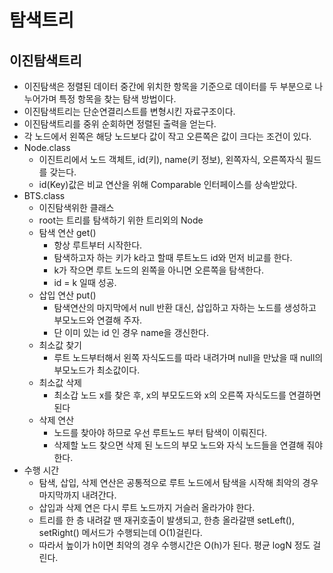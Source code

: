 # 탐색트리
## 이진탐색트리 
  - 이진탐색은 정렬된 데이터 중간에 위치한 항목을 기준으로 데이터를 두 부분으로 나누어가며 특정 항목을 찾는 탐색 방법이다.
  - 이진탐색트리는 단순연결리스트를 변형시킨 자료구조이다. 
  - 이진탐색트리를 중위 순회하면 정렬된 출력을 얻는다. 
  - 각 노드에서 왼쪽은 해당 노드보다 값이 작고 오른쪽은 값이 크다는 조건이 있다. 
  - Node.class
    - 이진트리에서 노드 객체트, id(키), name(키 정보), 왼쪽자식, 오른쪽자식 필드를 갖는다.
    - id(Key)값은 비교 연산을 위해 Comparable 인터페이스를 상속받았다. 
  - BTS.class
    - 이진탐색위한 클래스
    - root는 트리를 탐색하기 위한 트리외의 Node
    - 탐색 연산 get()
        - 항상 루트부터 시작한다.
        - 탐색하고자 하는 키가 k라고 할때 루트노드 id와 먼저 비교를 한다.
        - k가 작으면 루트 노드의 왼쪽을 아니면 오른쪽을 탐색한다. 
        - id = k 일때 성공. 
    - 삽입 연산 put()
        - 탐색연산의 마지막에서 null 반환 대신, 삽입하고 자하는 노드를 생성하고 부모노드와 연결해 주자. 
        - 단 이미 있는 id 인 경우 name을 갱신한다.    
    - 최소값 찾기
        - 루트 노드부터해서 왼쪽 자식도드를 따라 내려가며 null을 만났을 때 null의 부모노드가 최소값이다.   
    - 최소값 삭제
        - 최소갑 노드 x를 찾은 후, x의 부모도드와 x의 오른쪽 자식도드를 연결하면 된다 
    - 삭제 연산
        - 노드를 찾아야 하므로 우선 루트노드 부터 탐색이 이뤄진다. 
        - 삭제할 노드 찾으면 삭제 된 노드의 부모 노드와 자식 노드들을 연결해 줘야 한다. 
  - 수행 시간
    - 탐색, 삽입, 삭제 연산은 공통적으로 루트 노드에서 탐색을 시작해 최악의 경우 마지막까지 내려간다.
    - 삽입과 삭제 연은 다시 루트 노드까지 거슬러 올라가야 한다. 
    - 트리를 한 층 내려갈 땐 재귀호출이 발생되고, 한층 올라갈땐 setLeft(), setRight() 메서드가 수행되는데 O(1)걸린다. 
    - 따라서 높이가 h이면 최악의 경우 수행시간은 O(h)가 된다. 평균 logN 정도 걸린다. 